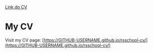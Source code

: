[Link do CV](https://DanielGolonko.github.io/rsschool-cv/cv)
# My CV

Visit my CV page: [https://GITHUB-USERNAME.github.io/rsschool-cv/](https://GITHUB-USERNAME.github.io/rsschool-cv/)

